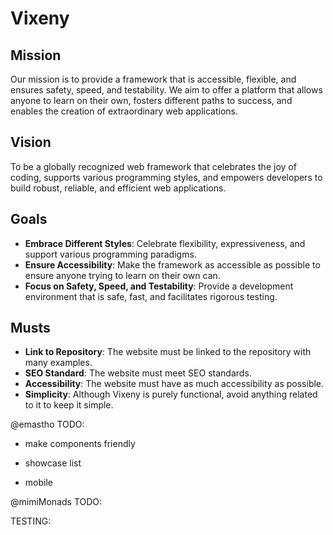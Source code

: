 # Vixeny

## Mission

Our mission is to provide a framework that is accessible, flexible, and ensures safety, speed, and testability. We aim to offer a platform that allows anyone to learn on their own, fosters different paths to success, and enables the creation of extraordinary web applications.

## Vision

To be a globally recognized web framework that celebrates the joy of coding, supports various programming styles, and empowers developers to build robust, reliable, and efficient web applications.

## Goals

- **Embrace Different Styles**: Celebrate flexibility, expressiveness, and support various programming paradigms.
- **Ensure Accessibility**: Make the framework as accessible as possible to ensure anyone trying to learn on their own can.
- **Focus on Safety, Speed, and Testability**: Provide a development environment that is safe, fast, and facilitates rigorous testing.

## Musts

- **Link to Repository**: The website must be linked to the repository with many examples.
- **SEO Standard**: The website must meet SEO standards.
- **Accessibility**: The website must have as much accessibility as possible.
- **Simplicity**: Although Vixeny is purely functional, avoid anything related to it to keep it simple.

@emastho TODO:

- make components friendly

- showcase list
- mobile

@mimiMonads TODO:

TESTING:

